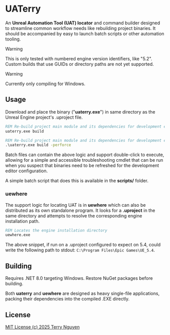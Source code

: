 # UATerry

An **Unreal Automation Tool (UAT) locator** and command builder designed to
streamline common workflow needs like rebuilding project binaries. It should
be accompanied by easy to launch batch scripts or other automation tooling.

> [!WARNING]  
> This is only tested with numbered engine version identifiers, like "5.2".
> Custom builds that use GUIDs or directory paths are not yet supported.

> [!WARNING]  
> Currently only compiling for Windows.

## Usage

Download and place the binary ("**uaterry.exe**") in same directory as the
Unreal Engine project's .uproject file. 

```bat
REM Re-build project main module and its dependencies for development editor
uaterry.exe build

REM Re-build project main module and its dependencies for development editor AND stage on Perforce
.\uaterry.exe build -perforce
```

Batch files can contain the above logic and support double-click to execute,
allowing for a simple and accessible troubleshooting cmdlet that can be run
when you suspect that binaries need to be refreshed for the development
editor configuration.

A simple batch script that does this is available in the **scripts/** folder.

### uewhere

The support logic for locating UAT is in **uewhere** which can also be
distributed as its own standalone program. It looks for a **.uproject** in the
same  directory and attempts to resolve the corresponding engine installation
path.

```bat
REM Locates the engine installation directory
uewhere.exe
```

The above snippet, if run on a .uproject configured to expect on 5.4, could
write the following path to stdout: `C:\Program Files\Epic Games\UE_5.4`.

## Building

Requires .NET 8.0 targeting Windows. Restore NuGet packages before building.

Both **uaterry** and **uewhere** are designed as heavy single-file applications,
packing  their dependencies into the compiled .EXE directly.

## License

[MIT License (c) 2025 Terry Nguyen](LICENSE.md)
